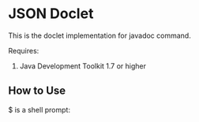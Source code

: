 JSON Doclet
====================================================================================================
This is the doclet implementation for javadoc command.

Requires:

1. Java Development Toolkit 1.7 or higher

How to Use
----------------------------------------------------------------------------------------------------
$ is a shell prompt:
```sh:
```
